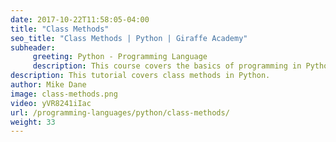 ```yaml
---
date: 2017-10-22T11:58:05-04:00
title: "Class Methods"
seo_title: "Class Methods | Python | Giraffe Academy"
subheader:
     greeting: Python - Programming Language
     description: This course covers the basics of programming in Python. Work your way through the videos and we'll teach you everything you need to know to start your programming journey!
description: This tutorial covers class methods in Python.
author: Mike Dane
image: class-methods.png
video: yVR8241iIac
url: /programming-languages/python/class-methods/
weight: 33
---
```


